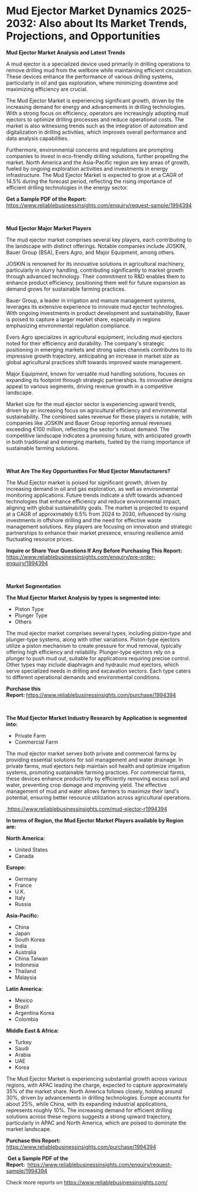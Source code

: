 <p><h1>Mud Ejector Market Dynamics 2025-2032: Also about Its Market Trends, Projections, and Opportunities</h1></p><p><strong>Mud Ejector Market Analysis and Latest Trends</strong></p>
<p><p>A mud ejector is a specialized device used primarily in drilling operations to remove drilling mud from the wellbore while maintaining efficient circulation. These devices enhance the performance of various drilling systems, particularly in oil and gas exploration, where minimizing downtime and maximizing efficiency are crucial.</p><p>The Mud Ejector Market is experiencing significant growth, driven by the increasing demand for energy and advancements in drilling technologies. With a strong focus on efficiency, operators are increasingly adopting mud ejectors to optimize drilling processes and reduce operational costs. The market is also witnessing trends such as the integration of automation and digitalization in drilling activities, which improves overall performance and data analysis capabilities.</p><p>Furthermore, environmental concerns and regulations are prompting companies to invest in eco-friendly drilling solutions, further propelling the market. North America and the Asia-Pacific region are key areas of growth, fueled by ongoing exploration activities and investments in energy infrastructure. The Mud Ejector Market is expected to grow at a CAGR of 14.5% during the forecast period, reflecting the rising importance of efficient drilling technologies in the energy sector.</p></p>
<p><strong>Get a Sample PDF of the Report:&nbsp;</strong> <a href="https://www.reliablebusinessinsights.com/enquiry/request-sample/1994394?utm_campaign=2268&utm_medium=2&utm_source=Github&utm_content=ia&utm_term=02032025&utm_id=mud-ejector">https://www.reliablebusinessinsights.com/enquiry/request-sample/1994394</a></p>
<p>&nbsp;</p>
<p><strong>Mud Ejector Major Market Players</strong></p>
<p><p>The mud ejector market comprises several key players, each contributing to the landscape with distinct offerings. Notable companies include JOSKIN, Bauer Group (BSA), Evers Agro, and Major Equipment, among others.</p><p>JOSKIN is renowned for its innovative solutions in agricultural machinery, particularly in slurry handling, contributing significantly to market growth through advanced technology. Their commitment to R&D enables them to enhance product efficiency, positioning them well for future expansion as demand grows for sustainable farming practices.</p><p>Bauer Group, a leader in irrigation and manure management systems, leverages its extensive experience to innovate mud ejector technologies. With ongoing investments in product development and sustainability, Bauer is poised to capture a larger market share, especially in regions emphasizing environmental regulation compliance.</p><p>Evers Agro specializes in agricultural equipment, including mud ejectors noted for their efficiency and durability. The company's strategic positioning in emerging markets and strong sales channels contributes to its impressive growth trajectory, anticipating an increase in market size as global agricultural practices shift towards improved waste management.</p><p>Major Equipment, known for versatile mud handling solutions, focuses on expanding its footprint through strategic partnerships. Its innovative designs appeal to various segments, driving revenue growth in a competitive landscape.</p><p>Market size for the mud ejector sector is experiencing upward trends, driven by an increasing focus on agricultural efficiency and environmental sustainability. The combined sales revenue for these players is notable, with companies like JOSKIN and Bauer Group reporting annual revenues exceeding €100 million, reflecting the sector's robust demand. The competitive landscape indicates a promising future, with anticipated growth in both traditional and emerging markets, fueled by the rising importance of sustainable farming solutions.</p></p>
<p>&nbsp;</p>
<p><strong>What Are The Key Opportunities For Mud Ejector Manufacturers?</strong></p>
<p><p>The Mud Ejector market is poised for significant growth, driven by increasing demand in oil and gas exploration, as well as environmental monitoring applications. Future trends indicate a shift towards advanced technologies that enhance efficiency and reduce environmental impact, aligning with global sustainability goals. The market is projected to expand at a CAGR of approximately 6.5% from 2024 to 2030, influenced by rising investments in offshore drilling and the need for effective waste management solutions. Key players are focusing on innovation and strategic partnerships to enhance their market presence, ensuring resilience amid fluctuating resource prices.</p></p>
<p><strong>Inquire or Share Your Questions If Any Before Purchasing This Report:</strong> <a href="https://www.reliablebusinessinsights.com/enquiry/pre-order-enquiry/1994394?utm_campaign=2268&utm_medium=2&utm_source=Github&utm_content=ia&utm_term=02032025&utm_id=mud-ejector">https://www.reliablebusinessinsights.com/enquiry/pre-order-enquiry/1994394</a></p>
<p>&nbsp;</p>
<p><strong>Market Segmentation</strong></p>
<p><strong>The Mud Ejector Market Analysis by types is segmented into:</strong></p>
<p><ul><li>Piston Type</li><li>Plunger Type</li><li>Others</li></ul></p>
<p><p>The mud ejector market comprises several types, including piston-type and plunger-type systems, along with other variations. Piston-type ejectors utilize a piston mechanism to create pressure for mud removal, typically offering high efficiency and reliability. Plunger-type ejectors rely on a plunger to push mud out, suitable for applications requiring precise control. Other types may include diaphragm and hydraulic mud ejectors, which serve specialized needs in drilling and excavation sectors. Each type caters to different operational demands and environmental conditions.</p></p>
<p><strong>Purchase this Report:&nbsp;</strong><a href="https://www.reliablebusinessinsights.com/purchase/1994394?utm_campaign=2268&utm_medium=2&utm_source=Github&utm_content=ia&utm_term=02032025&utm_id=mud-ejector">https://www.reliablebusinessinsights.com/purchase/1994394</a></p>
<p>&nbsp;</p>
<p><strong>The Mud Ejector Market Industry Research by Application is segmented into:</strong></p>
<p><ul><li>Private Farm</li><li>Commercial Farm</li></ul></p>
<p><p>The mud ejector market serves both private and commercial farms by providing essential solutions for soil management and water drainage. In private farms, mud ejectors help maintain soil health and optimize irrigation systems, promoting sustainable farming practices. For commercial farms, these devices enhance productivity by efficiently removing excess soil and water, preventing crop damage and improving yield. The effective management of mud and water allows farmers to maximize their land's potential, ensuring better resource utilization across agricultural operations.</p></p>
<p><a href="https://www.reliablebusinessinsights.com/mud-ejector-r1994394?utm_campaign=2268&utm_medium=2&utm_source=Github&utm_content=ia&utm_term=02032025&utm_id=mud-ejector">&nbsp;https://www.reliablebusinessinsights.com/mud-ejector-r1994394</a></p>
<p><strong>In terms of Region, the Mud Ejector Market Players available by Region are:</strong></p>
<p>
    <p> <strong> North America: </strong>
        <ul>
            <li>United States</li>
            <li>Canada</li>
        </ul>
        </p> 
    <p> <strong> Europe: </strong>
        <ul>
            <li>Germany</li>
            <li>France</li>
            <li>U.K.</li>
            <li>Italy</li>
            <li>Russia</li>
        </ul>
        </p> 
    <p> <strong> Asia-Pacific: </strong>
        <ul>
            <li>China</li>
            <li>Japan</li>
            <li>South Korea</li>
            <li>India</li>
            <li>Australia</li>
            <li>China Taiwan</li>
            <li>Indonesia</li>
            <li>Thailand</li>
            <li>Malaysia</li>
        </ul>
        </p> 
    <p> <strong> Latin America: </strong>
        <ul>
            <li>Mexico</li>
            <li>Brazil</li>
            <li>Argentina Korea</li>
            <li>Colombia</li>
        </ul>
        </p> 
    <p> <strong> Middle East & Africa: </strong>
        <ul>
            <li>Turkey</li>
            <li>Saudi</li>
            <li>Arabia</li>
            <li>UAE</li>
            <li>Korea</li>
        </ul>
    </p>
    </p>
<p><p>The Mud Ejector Market is experiencing substantial growth across various regions, with APAC leading the charge, expected to capture approximately 35% of the market share. North America follows closely, holding around 30%, driven by advancements in drilling technologies. Europe accounts for about 25%, while China, with its expanding industrial applications, represents roughly 10%. The increasing demand for efficient drilling solutions across these regions suggests a strong upward trajectory, particularly in APAC and North America, which are poised to dominate the market landscape.</p></p>
<p><strong>Purchase this Report: </strong><a href="https://www.reliablebusinessinsights.com/purchase/1994394?utm_campaign=2268&utm_medium=2&utm_source=Github&utm_content=ia&utm_term=02032025&utm_id=mud-ejector">https://www.reliablebusinessinsights.com/purchase/1994394</a></p>
<p>&nbsp;<strong>Get a Sample PDF of the Report:&nbsp;&nbsp;</strong><a href="https://www.reliablebusinessinsights.com/enquiry/request-sample/1994394?utm_campaign=2268&utm_medium=2&utm_source=Github&utm_content=ia&utm_term=02032025&utm_id=mud-ejector">https://www.reliablebusinessinsights.com/enquiry/request-sample/1994394</a></p>
<p><strong></strong></p>
<p>Check more reports on <a href="https://www.reliablebusinessinsights.com/?utm_campaign=2268&utm_medium=2&utm_source=Github&utm_content=ia&utm_term=02032025&utm_id=mud-ejector">https://www.reliablebusinessinsights.com/</a></p>